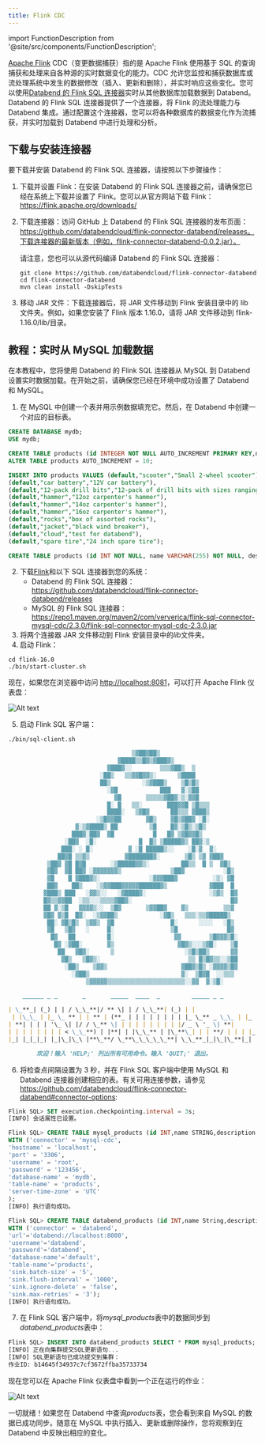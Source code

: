 ```yaml
---
title: Flink CDC
---
```


import FunctionDescription from '@site/src/components/FunctionDescription';

<FunctionDescription description="Introduced: v1.1.70"/>

[Apache Flink](https://github.com/apache/flink) CDC（变更数据捕获）指的是 Apache Flink 使用基于 SQL 的查询捕获和处理来自各种源的实时数据变化的能力。CDC 允许您监控和捕获数据库或流处理系统中发生的数据修改（插入、更新和删除），并实时响应这些变化。您可以使用[Databend 的 Flink SQL 连接器](https://github.com/databendcloud/flink-connector-databend)实时从其他数据库加载数据到 Databend。Databend 的 Flink SQL 连接器提供了一个连接器，将 Flink 的流处理能力与 Databend 集成。通过配置这个连接器，您可以将各种数据库的数据变化作为流捕获，并实时加载到 Databend 中进行处理和分析。

## 下载与安装连接器

要下载并安装 Databend 的 Flink SQL 连接器，请按照以下步骤操作：

1. 下载并设置 Flink：在安装 Databend 的 Flink SQL 连接器之前，请确保您已经在系统上下载并设置了 Flink。您可以从官方网站下载 Flink：https://flink.apache.org/downloads/

2. 下载连接器：访问 GitHub 上 Databend 的 Flink SQL 连接器的发布页面：https://github.com/databendcloud/flink-connector-databend/releases。下载连接器的最新版本（例如，flink-connector-databend-0.0.2.jar）。

   请注意，您也可以从源代码编译 Databend 的 Flink SQL 连接器：

   ```shell
   git clone https://github.com/databendcloud/flink-connector-databend
   cd flink-connector-databend
   mvn clean install -DskipTests
   ```

3. 移动 JAR 文件：下载连接器后，将 JAR 文件移动到 Flink 安装目录中的 lib 文件夹。例如，如果您安装了 Flink 版本 1.16.0，请将 JAR 文件移动到 flink-1.16.0/lib/目录。

## 教程：实时从 MySQL 加载数据

在本教程中，您将使用 Databend 的 Flink SQL 连接器从 MySQL 到 Databend 设置实时数据加载。在开始之前，请确保您已经在环境中成功设置了 Databend 和 MySQL。

1. 在 MySQL 中创建一个表并用示例数据填充它。然后，在 Databend 中创建一个对应的目标表。

```sql title='在 MySQL 中：'
CREATE DATABASE mydb;
USE mydb;

CREATE TABLE products (id INTEGER NOT NULL AUTO_INCREMENT PRIMARY KEY,name VARCHAR(255) NOT NULL,description VARCHAR(512));
ALTER TABLE products AUTO_INCREMENT = 10;

INSERT INTO products VALUES (default,"scooter","Small 2-wheel scooter"),
(default,"car battery","12V car battery"),
(default,"12-pack drill bits","12-pack of drill bits with sizes ranging from #40 to #3"),
(default,"hammer","12oz carpenter's hammer"),
(default,"hammer","14oz carpenter's hammer"),
(default,"hammer","16oz carpenter's hammer"),
(default,"rocks","box of assorted rocks"),
(default,"jacket","black wind breaker"),
(default,"cloud","test for databend"),
(default,"spare tire","24 inch spare tire");
```

```sql title='在 Databend 中：'
CREATE TABLE products (id INT NOT NULL, name VARCHAR(255) NOT NULL, description VARCHAR(512) );
```

2. 下载[Flink](https://flink.apache.org/downloads/)和以下 SQL 连接器到您的系统：
   - Databend 的 Flink SQL 连接器：https://github.com/databendcloud/flink-connector-databend/releases
   - MySQL 的 Flink SQL 连接器：https://repo1.maven.org/maven2/com/ververica/flink-sql-connector-mysql-cdc/2.3.0/flink-sql-connector-mysql-cdc-2.3.0.jar
3. 将两个连接器 JAR 文件移动到 Flink 安装目录中的*lib*文件夹。
4. 启动 Flink：

```shell
cd flink-16.0
./bin/start-cluster.sh
```

现在，如果您在浏览器中访问 [http://localhost:8081](http://localhost:8081)，可以打开 Apache Flink 仪表盘：

![Alt text](@site/docs/public/img/load/cdc-dashboard.png)

5. 启动 Flink SQL 客户端：

```shell
./bin/sql-client.sh

```

```markdown
                                   ▒▓██▓██▒
                               ▓████▒▒█▓▒▓███▓▒
                            ▓███▓░░        ▒▒▒▓██▒  ▒
                          ░██▒   ▒▒▓▓█▓▓▒░      ▒████
                          ██▒         ░▒▓███▒    ▒█▒█▒
                            ░▓█            ███   ▓░▒██
                              ▓█       ▒▒▒▒▒▓██▓░▒░▓▓█
                            █░ █   ▒▒░       ███▓▓█ ▒█▒▒▒
                            ████░   ▒▓█▓      ██▒▒▒ ▓███▒
                         ░▒█▓▓██       ▓█▒    ▓█▒▓██▓ ░█░
                   ▓░▒▓████▒ ██         ▒█    █▓░▒█▒░▒█▒
                  ███▓░██▓  ▓█           █   █▓ ▒▓█▓▓█▒
                ░██▓  ░█░            █  █▒ ▒█████▓▒ ██▓░▒
               ███░ ░ █░          ▓ ░█ █████▒░░    ░█░▓  ▓░
              ██▓█ ▒▒▓▒          ▓███████▓░       ▒█▒ ▒▓ ▓██▓
           ▒██▓ ▓█ █▓█       ░▒█████▓▓▒░         ██▒▒  █ ▒  ▓█▒
           ▓█▓  ▓█ ██▓ ░▓▓▓▓▓▓▓▒              ▒██▓           ░█▒
           ▓█    █ ▓███▓▒░              ░▓▓▓███▓          ░▒░ ▓█
           ██▓    ██▒    ░▒▓▓███▓▓▓▓▓██████▓▒            ▓███  █
          ▓███▒ ███   ░▓▓▒░░   ░▓████▓░                  ░▒▓▒  █▓
          █▓▒▒▓▓██  ░▒▒░░░▒▒▒▒▓██▓░                            █▓
          ██ ▓░▒█   ▓▓▓▓▒░░  ▒█▓       ▒▓▓██▓    ▓▒          ▒▒▓
          ▓█▓ ▓▒█  █▓░  ░▒▓▓██▒            ░▓█▒   ▒▒▒░▒▒▓█████▒
           ██░ ▓█▒█▒  ▒▓▓▒  ▓█                █░      ░░░░   ░█▒
           ▓█   ▒█▓   ░     █░                ▒█              █▓
            █▓   ██         █░                 ▓▓        ▒█▓▓▓▒█░
             █▓ ░▓██░       ▓▒                  ▓█▓▒░░░▒▓█░    ▒█
              ██   ▓█▓░      ▒                    ░▒█▒██▒      ▓▓
               ▓█▒   ▒█▓▒░                         ▒▒ █▒█▓▒▒░░▒██
                ░██▒    ▒▓▓▒                     ▓██▓▒█▒ ░▓▓▓▓▒█▓
                  ░▓██▒                          ▓░  ▒█▓█  ░░▒▒▒
                      ▒▓▓▓▓▓▒▒▒▒▒▒▒▒▒▒▒▒▒▒▒▒▒▒▒▒▒▒░░▓▓  ▓░▒█░

    ______ _ _       _       _____  ____  _         _____ _ _            _  BETA

| \_**_| (_) | | / \_\_**|/ ** \| | / \_\_**| (_) | |  
 | |\_\_ | |_ \_ ** | | ** | (**_ | | | | | | | | |_ \_** _ \_\_ | |_
| **| | | | '\_ \| |/ / \_** \| | | | | | | | | |/ _ \ '_ \| **|
| | | | | | | | < \_\_**) | |**| | |\_\_** | |\_**\_| | | **/ | | | |_
|_| |_|_|_| |_|\_|\_\ |**\_**/ \_**\_\_\_\_\_**| \_\_**_|_|\_|\_**|_| |_|\_\_|

        欢迎！输入 'HELP;' 列出所有可用命令。输入 'QUIT;' 退出。
```

6. 将检查点间隔设置为 3 秒，并在 Flink SQL 客户端中使用 MySQL 和 Databend 连接器创建相应的表。有关可用连接参数，请参见 https://github.com/databendcloud/flink-connector-databend#connector-options:

```sql
Flink SQL> SET execution.checkpointing.interval = 3s;
[INFO] 会话属性已设置。

Flink SQL> CREATE TABLE mysql_products (id INT,name STRING,description STRING,PRIMARY KEY (id) NOT ENFORCED)
WITH ('connector' = 'mysql-cdc',
'hostname' = 'localhost',
'port' = '3306',
'username' = 'root',
'password' = '123456',
'database-name' = 'mydb',
'table-name' = 'products',
'server-time-zone' = 'UTC'
);
[INFO] 执行语句成功。

Flink SQL> CREATE TABLE databend_products (id INT,name String,description String, PRIMARY KEY (`id`) NOT ENFORCED)
WITH ('connector' = 'databend',
'url'='databend://localhost:8000',
'username'='databend',
'password'='databend',
'database-name'='default',
'table-name'='products',
'sink.batch-size' = '5',
'sink.flush-interval' = '1000',
'sink.ignore-delete' = 'false',
'sink.max-retries' = '3');
[INFO] 执行语句成功。
```

7. 在 Flink SQL 客户端中，将*mysql_products*表中的数据同步到*databend_products*表中：

```sql
Flink SQL> INSERT INTO databend_products SELECT * FROM mysql_products;
[INFO] 正在向集群提交SQL更新语句...
[INFO] SQL更新语句已成功提交到集群：
作业ID: b14645f34937c7cf3672ffba35733734
```

现在您可以在 Apache Flink 仪表盘中看到一个正在运行的作业：

![Alt text](@site/docs/public/img/load/cdc-job.png)

一切就绪！如果您在 Databend 中查询*products*表，您会看到来自 MySQL 的数据已成功同步。随意在 MySQL 中执行插入、更新或删除操作，您将观察到在 Databend 中反映出相应的变化。
